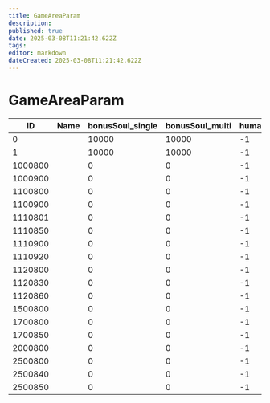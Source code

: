 ```yaml
---
title: GameAreaParam
description: 
published: true
date: 2025-03-08T11:21:42.622Z
tags: 
editor: markdown
dateCreated: 2025-03-08T11:21:42.622Z
---
```


# GameAreaParam
|ID     |Name|bonusSoul_single|bonusSoul_multi|humanityPointCountFlagIdTop|humanityDropPoint1|humanityDropPoint2|humanityDropPoint3|humanityDropPoint4|humanityDropPoint5|humanityDropPoint6|humanityDropPoint7|humanityDropPoint8|humanityDropPoint9|humanityDropPoint10|soloBreakInPoint_Min|soloBreakInPoint_Max|bonusSkillPoint|reserve                 |
|-------|-|-----|-----|--|-|-|-|-|-|-|-|-|-|-|-|-----|-----|------------------------|
|0      | |10000|10000|-1|0|0|0|0|0|0|0|0|0|0|0|10000|0    |[0&#124;0&#124;0&#124;0]|
1      | |10000|10000|-1|0|0|0|0|0|0|0|0|0|0|0|10000|0    |[0&#124;0&#124;0&#124;0]|
1000800| |0    |0    |-1|0|0|0|0|0|0|0|0|0|0|0|0    |1500 |[0&#124;0&#124;0&#124;0]|
1000900| |0    |0    |-1|0|0|0|0|0|0|0|0|0|0|0|0    |10000|[0&#124;0&#124;0&#124;0]|
1100800| |0    |0    |-1|0|0|0|0|0|0|0|0|0|0|0|0    |1000 |[0&#124;0&#124;0&#124;0]|
1100900| |0    |0    |-1|0|0|0|0|0|0|0|0|0|0|0|0    |15000|[0&#124;0&#124;0&#124;0]|
1110801| |0    |0    |-1|0|0|0|0|0|0|0|0|0|0|0|0    |2000 |[0&#124;0&#124;0&#124;0]|
1110850| |0    |0    |-1|0|0|0|0|0|0|0|0|0|0|0|0    |6000 |[0&#124;0&#124;0&#124;0]|
1110900| |0    |0    |-1|0|0|0|0|0|0|0|0|0|0|0|0    |0    |[0&#124;0&#124;0&#124;0]|
1110920| |0    |0    |-1|0|0|0|0|0|0|0|0|0|0|0|0    |10000|[0&#124;0&#124;0&#124;0]|
1120800| |0    |0    |-1|0|0|0|0|0|0|0|0|0|0|0|0    |0    |[0&#124;0&#124;0&#124;0]|
1120830| |0    |0    |-1|0|0|0|0|0|0|0|0|0|0|0|0    |0    |[0&#124;0&#124;0&#124;0]|
1120860| |0    |0    |-1|0|0|0|0|0|0|0|0|0|0|0|0    |20000|[0&#124;0&#124;0&#124;0]|
1500800| |0    |0    |-1|0|0|0|0|0|0|0|0|0|0|0|0    |5500 |[0&#124;0&#124;0&#124;0]|
1700800| |0    |0    |-1|0|0|0|0|0|0|0|0|0|0|0|0    |4000 |[0&#124;0&#124;0&#124;0]|
1700850| |0    |0    |-1|0|0|0|0|0|0|0|0|0|0|0|0    |5000 |[0&#124;0&#124;0&#124;0]|
2000800| |0    |0    |-1|0|0|0|0|0|0|0|0|0|0|0|0    |3000 |[0&#124;0&#124;0&#124;0]|
2500800| |0    |0    |-1|0|0|0|0|0|0|0|0|0|0|0|0    |12000|[0&#124;0&#124;0&#124;0]|
2500840| |0    |0    |-1|0|0|0|0|0|0|0|0|0|0|0|0    |0    |[0&#124;0&#124;0&#124;0]|
2500850| |0    |0    |-1|0|0|0|0|0|0|0|0|0|0|0|0    |8000 |[0&#124;0&#124;0&#124;0]|
